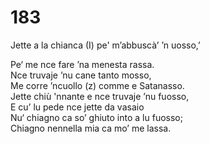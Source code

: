 # 183
  
Jette a la chianca (I) pe' m’abbuscà’ ’n uosso,’  
  
Pe‘ me nce fare ’na menesta rassa.  
Nce truvaje ’nu cane tanto mosso,  
Me corre ’ncuollo (z) comme e Satanasso.  
Jette chiù 'nnante e nce truvaje ’nu fuosso,  
E cu’ lu pede nce jette da vasaio  
Nu‘ chiagno ca so’ ghiuto into a lu fuosso;  
Chiagno nennella mia ca mo’ me lassa.  
  

